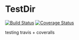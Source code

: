 # TestDir
[![Build Status](https://travis-ci.org/cloudcoder123/TestDir.svg?branch=master)](https://travis-ci.org/cloudcoder123/TestDir)
[![Coverage Status](https://coveralls.io/repos/github/cloudcoder123/TestDir/badge.svg?branch=master)](https://coveralls.io/github/cloudcoder123/TestDir?branch=master)

testing travis + coveralls
